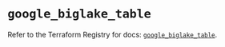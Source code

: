 # `google_biglake_table`

Refer to the Terraform Registry for docs: [`google_biglake_table`](https://registry.terraform.io/providers/hashicorp/google-beta/6.5.0/docs/resources/google_biglake_table).
